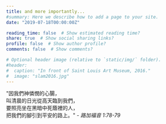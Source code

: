 ```yaml
---
title: and more importantly...
#summary: Here we describe how to add a page to your site.
date: "2019-07-18T00:00:00Z"

reading_time: false  # Show estimated reading time?
share: true  # Show social sharing links?
profile: false  # Show author profile?
comments: false  # Show comments?

# Optional header image (relative to `static/img/` folder).
#header:
#  caption: "In front of Saint Louis Art Museum, 2016."
#  image: "slam2016.jpg"
---
```


"因我們神憐憫的心腸，  
叫清晨的日光從高天臨到我們，  
要照亮坐在黑暗中死蔭裡的人，  
把我們的腳引到平安的路上。" _- 路加福音 1:78-79_
